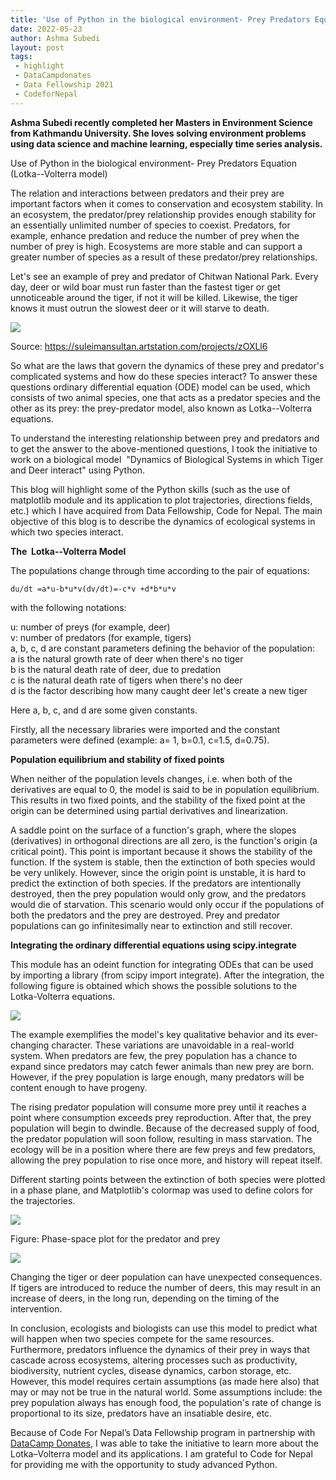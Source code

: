 ```yaml
---
title: 'Use of Python in the biological environment- Prey Predators Equation (Lotka–Volterra model)'
date: 2022-05-23
author: Ashma Subedi
layout: post
tags:
 - highlight
 - DataCampdonates 
 - Data Fellowship 2021
 - CodeforNepal
---
```


**Ashma Subedi recently completed her Masters in Environment Science from Kathmandu University. She loves solving environment problems using data science and machine learning, especially time series analysis.**

Use of Python in the biological environment- Prey Predators Equation (Lotka--Volterra model)

The relation and interactions between predators and their prey are important factors when it comes to conservation and ecosystem stability. In an ecosystem, the predator/prey relationship provides enough stability for an essentially unlimited number of species to coexist. Predators, for example, enhance predation and reduce the number of prey when the number of prey is high. Ecosystems are more stable and can support a greater number of species as a result of these predator/prey relationships. 

Let's see an example of prey and predator of Chitwan National Park. Every day, deer or wild boar must run faster than the fastest tiger or get unnoticeable around the tiger, if not it will be killed. Likewise, the tiger knows it must outrun the slowest deer or it will starve to death. 

![](https://lh4.googleusercontent.com/7kCehut4OvzIq5OL1xyPKZQsRNwH-KSm6cS2WLNOG_tqYY8NFq5Ets2vRLeYGwJK3shaT_0EqoT8tRDgLyyAkMNGqfYGYdnhHFUla4qBj34gnTBS4wW5wIHdlXe4pCAXvdlvkQ4dSiXYj740XA)

Source: <https://suleimansultan.artstation.com/projects/zOXLl6> 

So what are the laws that govern the dynamics of these prey and predator's complicated systems and how do these species interact? To answer these questions ordinary differential equation (ODE) model can be used, which consists of two animal species, one that acts as a predator species and the other as its prey: the prey-predator model, also known as Lotka--Volterra equations.

To understand the interesting relationship between prey and predators and to get the answer to the above-mentioned questions, I took the initiative to work on a biological model  "Dynamics of Biological Systems in which Tiger and Deer interact" using Python. 

This blog will highlight some of the Python skills (such as the use of matplotlib module and its application to plot trajectories, directions fields, etc.) which I have acquired from Data Fellowship, Code for Nepal. The main objective of this blog is to describe the dynamics of ecological systems in which two species interact.

**The  Lotka--Volterra Model**

The populations change through time according to the pair of equations:

```
du/dt =a*u-b*u*v(dv/dt)=-c*v +d*b*u*v
```

with the following notations: 

u: number of preys (for example, deer)\
v: number of predators (for example, tigers)\
a, b, c, d are constant parameters defining the behavior of the population:\
a is the natural growth rate of deer when there's no tiger\
b is the natural death rate of deer, due to predation\
c is the natural death rate of tigers when there's no deer\
d is the factor describing how many caught deer let's create a new tiger

Here a, b, c, and d are some given constants.

Firstly, all the necessary libraries were imported and the constant parameters were defined (example: a= 1, b=0.1, c=1.5, d=0.75). 

**Population equilibrium and stability of fixed points**

When neither of the population levels changes, i.e. when both of the derivatives are equal to 0, the model is said to be in population equilibrium. This results in two fixed points, and the stability of the fixed point at the origin can be determined using partial derivatives and linearization.

A saddle point on the surface of a function's graph, where the slopes (derivatives) in orthogonal directions are all zero, is the function's origin (a critical point). This point is important because it shows the stability of the function. If the system is stable, then the extinction of both species would be very unlikely. However, since the origin point is unstable, it is hard to predict the extinction of both species. If the predators are intentionally destroyed, then the prey population would only grow, and the predators would die of starvation. This scenario would only occur if the populations of both the predators and the prey are destroyed. Prey and predator populations can go infinitesimally near to extinction and still recover.

**Integrating the ordinary differential equations using scipy.integrate**

This module has an odeint function for integrating ODEs that can be used by importing a library (from scipy import integrate). After the integration, the following figure is obtained which shows the possible solutions to the Lotka-Volterra equations.

![](https://lh4.googleusercontent.com/vpUXZ5vaMZHgPJ_08OESQKlhVTRyn5X_CN7P0Nj8FtTVfRNc9px6sohUR8S9V-9RLLBTD9nUoJ7GKRbDllIi0Q2uLRAmXybzVlP4I2PD0QhIhyFWUIRxrhgjMEMX1yAGRoFPSnCF18LOBGMtkQ)

The example exemplifies the model's key qualitative behavior and its ever-changing character. These variations are unavoidable in a real-world system. When predators are few, the prey population has a chance to expand since predators may catch fewer animals than new prey are born. However, if the prey population is large enough, many predators will be content enough to have progeny. 

The rising predator population will consume more prey until it reaches a point where consumption exceeds prey reproduction. After that, the prey population will begin to dwindle. Because of the decreased supply of food, the predator population will soon follow, resulting in mass starvation. The ecology will be in a position where there are few preys and few predators, allowing the prey population to rise once more, and history will repeat itself. 

Different starting points between the extinction of both species were plotted in a phase plane, and Matplotlib's colormap was used to define colors for the trajectories.

![](https://lh3.googleusercontent.com/Ihr--fRmwxjnMNUiA4OOc_CWTElC6NsLCin_NmfKLp_Jej4BLzbzNHcmxwxMYYVJRPg8Gyu0yXdlcWrAjufQbHnJvTXDZSma8TD4n-7iE6Pb9HMNXpke_EhcOUI4VDifZlNlKR4Ux52EUYbMuw)

Figure: Phase-space plot for the predator and prey

![](https://lh6.googleusercontent.com/B3VA_fkfJE-HDToU1uKcGn-3JixU_GA1Q4MiIQo7Y1wnuzAEP5Yr_SG_Q1J8tTto2z1mxQH-CbfyfHxtINSW0a1Md3XWuAgp8QCnvvFDu_ftGbQxTGzCYlh4SBfXrMLVmtv2n71BC9oP3-TbFg)

Changing the tiger or deer population can have unexpected consequences. If tigers are introduced to reduce the number of deers, this may result in an increase of deers, in the long run, depending on the timing of the intervention.

In conclusion, ecologists and biologists can use this model to predict what will happen when two species compete for the same resources. Furthermore, predators influence the dynamics of their prey in ways that cascade across ecosystems, altering processes such as productivity, biodiversity, nutrient cycles, disease dynamics, carbon storage, etc. However, this model requires certain assumptions (as made here also) that may or may not be true in the natural world. Some assumptions include: the prey population always has enough food, the population's rate of change is proportional to its size, predators have an insatiable desire, etc.

Because of Code For Nepal’s Data Fellowship program in partnership with [DataCamp Donates](https://www.datacamp.com/donates), I was able to take the initiative to learn more about the Lotka–Volterra model and its applications. I am grateful to Code for Nepal for providing me with the opportunity to study advanced Python.

